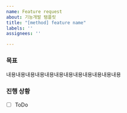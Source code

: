 ```yaml
---
name: Feature request
about: 기능개발 탬플릿
title: "[method] feature name"
labels: ''
assignees: ''

---
```


### 목표
내용내용내용내용내용내용내용내용내용내용내용내용
### 진행 상황
- [ ] ToDo
